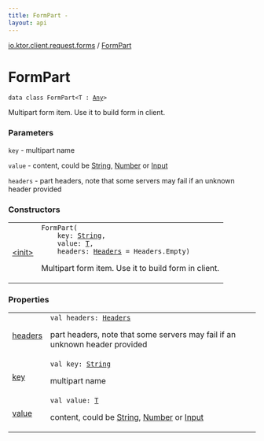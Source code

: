 ```yaml
---
title: FormPart - 
layout: api
---
```


<div class='api-docs-breadcrumbs'><a href="../index.html">io.ktor.client.request.forms</a> / <a href="./index.html">FormPart</a></div>

# FormPart

<div class="signature"><code><span class="keyword">data</span> <span class="keyword">class </span><span class="identifier">FormPart</span><span class="symbol">&lt;</span><span class="identifier">T</span>&nbsp;<span class="symbol">:</span>&nbsp;<a href="https://kotlinlang.org/api/latest/jvm/stdlib/kotlin/-any/index.html"><span class="identifier">Any</span></a><span class="symbol">&gt;</span></code></div>

Multipart form item. Use it to build form in client.

### Parameters

<code>key</code> - multipart name

<code>value</code> - content, could be <a href="https://kotlinlang.org/api/latest/jvm/stdlib/kotlin/-string/index.html">String</a>, <a href="https://kotlinlang.org/api/latest/jvm/stdlib/kotlin/-number/index.html">Number</a> or <a href="#">Input</a>

<code>headers</code> - part headers, note that some servers may fail if an unknown header provided

### Constructors

<table class="api-docs-table">
<tbody>
<tr>
<td markdown="1">

<a href="-init-.html">&lt;init&gt;</a>


</td>
<td markdown="1">
<div class="signature"><code><span class="identifier">FormPart</span><span class="symbol">(</span><br/>&nbsp;&nbsp;&nbsp;&nbsp;<span class="parameterName" id="io.ktor.client.request.forms.FormPart$<init>(kotlin.String, io.ktor.client.request.forms.FormPart.T, io.ktor.http.Headers)/key">key</span><span class="symbol">:</span>&nbsp;<a href="https://kotlinlang.org/api/latest/jvm/stdlib/kotlin/-string/index.html"><span class="identifier">String</span></a><span class="symbol">, </span><br/>&nbsp;&nbsp;&nbsp;&nbsp;<span class="parameterName" id="io.ktor.client.request.forms.FormPart$<init>(kotlin.String, io.ktor.client.request.forms.FormPart.T, io.ktor.http.Headers)/value">value</span><span class="symbol">:</span>&nbsp;<a href="index.html#T"><span class="identifier">T</span></a><span class="symbol">, </span><br/>&nbsp;&nbsp;&nbsp;&nbsp;<span class="parameterName" id="io.ktor.client.request.forms.FormPart$<init>(kotlin.String, io.ktor.client.request.forms.FormPart.T, io.ktor.http.Headers)/headers">headers</span><span class="symbol">:</span>&nbsp;<a href="../../io.ktor.http/-headers/index.html"><span class="identifier">Headers</span></a>&nbsp;<span class="symbol">=</span>&nbsp;Headers.Empty<span class="symbol">)</span></code></div>

Multipart form item. Use it to build form in client.


</td>
</tr>
</tbody>
</table>

### Properties

<table class="api-docs-table">
<tbody>
<tr>
<td markdown="1">

<a href="headers.html">headers</a>


</td>
<td markdown="1">
<div class="signature"><code><span class="keyword">val </span><span class="identifier">headers</span><span class="symbol">: </span><a href="../../io.ktor.http/-headers/index.html"><span class="identifier">Headers</span></a></code></div>

part headers, note that some servers may fail if an unknown header provided


</td>
</tr>
<tr>
<td markdown="1">

<a href="key.html">key</a>


</td>
<td markdown="1">
<div class="signature"><code><span class="keyword">val </span><span class="identifier">key</span><span class="symbol">: </span><a href="https://kotlinlang.org/api/latest/jvm/stdlib/kotlin/-string/index.html"><span class="identifier">String</span></a></code></div>

multipart name


</td>
</tr>
<tr>
<td markdown="1">

<a href="value.html">value</a>


</td>
<td markdown="1">
<div class="signature"><code><span class="keyword">val </span><span class="identifier">value</span><span class="symbol">: </span><a href="index.html#T"><span class="identifier">T</span></a></code></div>

content, could be <a href="https://kotlinlang.org/api/latest/jvm/stdlib/kotlin/-string/index.html">String</a>, <a href="https://kotlinlang.org/api/latest/jvm/stdlib/kotlin/-number/index.html">Number</a> or <a href="#">Input</a>


</td>
</tr>
</tbody>
</table>
